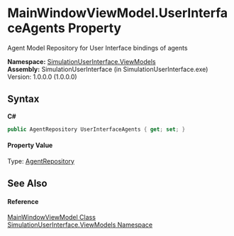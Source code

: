 # MainWindowViewModel.UserInterfaceAgents Property 
 

Agent Model Repository for User Interface bindings of agents

**Namespace:**&nbsp;<a href="924c2563-a6dd-f6eb-0b37-7b10c9c1ac24">SimulationUserInterface.ViewModels</a><br />**Assembly:**&nbsp;SimulationUserInterface (in SimulationUserInterface.exe) Version: 1.0.0.0 (1.0.0.0)

## Syntax

**C#**<br />
``` C#
public AgentRepository UserInterfaceAgents { get; set; }
```


#### Property Value
Type: <a href="46387967-c468-40a8-9904-13f25d58f794">AgentRepository</a>

## See Also


#### Reference
<a href="dffbb7d6-49f3-0370-e2e1-e104e7728aed">MainWindowViewModel Class</a><br /><a href="924c2563-a6dd-f6eb-0b37-7b10c9c1ac24">SimulationUserInterface.ViewModels Namespace</a><br />